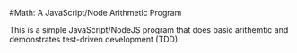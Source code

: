 #Math: A JavaScript/Node Arithmetic Program

This is a simple JavaScript/NodeJS program that does basic arithemtic and demonstrates test-driven development (TDD).


